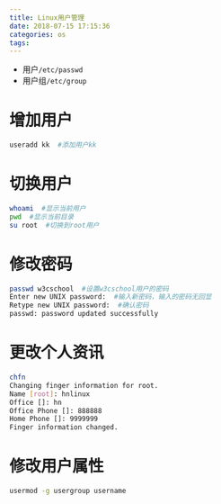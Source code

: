 ```yaml
---
title: Linux用户管理
date: 2018-07-15 17:15:36
categories: os
tags:
---
```


* 用户`/etc/passwd`
* 用户组`/etc/group`

# 增加用户
```bash
useradd kk  #添加用户kk
```

# 切换用户
```bash
whoami  #显示当前用户
pwd  #显示当前目录
su root  #切换到root用户
```

# 修改密码
```bash
passwd w3cschool  #设置w3cschool用户的密码
Enter new UNIX password:  #输入新密码，输入的密码无回显
Retype new UNIX password:  #确认密码
passwd: password updated successfully
```

# 更改个人资讯
```bash
chfn
Changing finger information for root.
Name [root]: hnlinux
Office []: hn
Office Phone []: 888888
Home Phone []: 9999999
Finger information changed.
```

# 修改用户属性
```bash
usermod -g usergroup username
```
